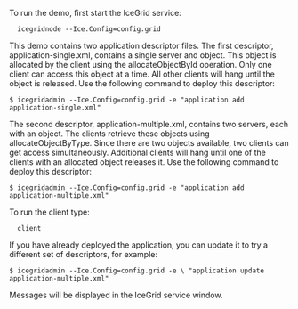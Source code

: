 To run the demo, first start the IceGrid service:

      icegridnode --Ice.Config=config.grid

This demo contains two application descriptor files. The first
descriptor, application-single.xml, contains a single server and
object. This object is allocated by the client using the
allocateObjectById operation. Only one client can access this object
at a time. All other clients will hang until the object is released.
Use the following command to deploy this descriptor:

    $ icegridadmin --Ice.Config=config.grid -e "application add application-single.xml"

The second descriptor, application-multiple.xml, contains two servers,
each with an object. The clients retrieve these objects using
allocateObjectByType. Since there are two objects available, two
clients can get access simultaneously. Additional clients will hang
until one of the clients with an allocated object releases it. Use the
following command to deploy this descriptor:

    $ icegridadmin --Ice.Config=config.grid -e "application add application-multiple.xml"

To run the client type:

      client

If you have already deployed the application, you can update it to try
a different set of descriptors, for example:

    $ icegridadmin --Ice.Config=config.grid -e \ "application update application-multiple.xml"

Messages will be displayed in the IceGrid service window.
